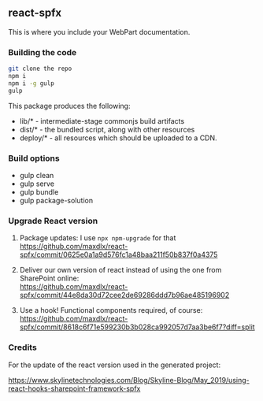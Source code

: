 ## react-spfx

This is where you include your WebPart documentation.

### Building the code

```bash
git clone the repo
npm i
npm i -g gulp
gulp
```

This package produces the following:

* lib/* - intermediate-stage commonjs build artifacts
* dist/* - the bundled script, along with other resources
* deploy/* - all resources which should be uploaded to a CDN.

### Build options

- gulp clean
- gulp serve
- gulp bundle
- gulp package-solution

### Upgrade React version

1. Package updates: I use `npx npm-upgrade` for that <br>
https://github.com/maxdlx/react-spfx/commit/0625e0a1a9d576fc1a48baa211f50b837f0a4375

2. Deliver our own version of react instead of using the one from SharePoint online: <br>
https://github.com/maxdlx/react-spfx/commit/44e8da30d72cee2de69286ddd7b96ae485196902​​​​​​​

3. Use a hook! Functional components required, of course: <br>
https://github.com/maxdlx/react-spfx/commit/8618c6f71e599230b3b028ca992057d7aa3be6f7?diff=split

### Credits

For the update of the react version used in the generated project:

https://www.skylinetechnologies.com/Blog/Skyline-Blog/May_2019/using-react-hooks-sharepoint-framework-spfx
